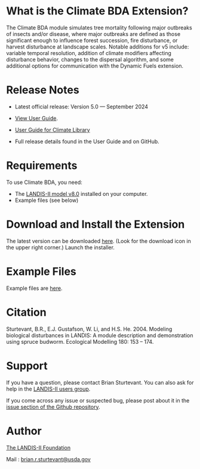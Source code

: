 # What is the Climate BDA Extension?

The Climate BDA module simulates tree mortality following major outbreaks of insects and/or disease, where major outbreaks are defined as those significant enough to influence forest succession, fire disturbance, or harvest disturbance at landscape scales. Notable additions for v5 include: variable temporal resolution, addition of climate modifiers affecting disturbance behavior, changes to the dispersal algorithm, and some additional options for communication with the Dynamic Fuels extension.

# Release Notes

- Latest official release: Version 5.0 — September 2024
- [View User Guide](https://github.com/LANDIS-II-Foundation/Extension-Base-BDA/blob/master/docs/LANDIS-II%20Biological%20Disturbance%20Agent%20v5%20User%20Guide.pdf).
- [User Guide for Climate Library](https://github.com/LANDIS-II-Foundation/Library-Climate/blob/v8.0/docs/LANDIS-II%20Climate%20Library%20v5.0%20User%20Guide.pdf)

- Full release details found in the User Guide and on GitHub.

# Requirements

To use Climate BDA, you need:

- The [LANDIS-II model v8.0](http://www.landis-ii.org/install) installed on your computer.
- Example files (see below)

# Download and Install the Extension

The latest version can be downloaded [here](https://github.com/LANDIS-II-Foundation/Extension-Base-BDA/blob/master/deploy/installer/LANDIS-II-V8%20Climate%20BDA%205.0-setup.exe). (Look for the download icon in the upper right corner.)  Launch the installer.

# Example Files

Example files are [here](https://downgit.github.io/#/home?url=https://github.com/LANDIS-II-Foundation/Extension-Base-BDA/blob/master/testings/Core8-ClimateBDA5.0).

# Citation

Sturtevant, B.R., E.J. Gustafson, W. Li, and H.S. He. 2004. Modeling biological disturbances in LANDIS: A module description and demonstration using spruce budworm. Ecological Modelling 180: 153 – 174.

# Support

If you have a question, please contact Brian Sturtevant. 
You can also ask for help in the [LANDIS-II users group](http://www.landis-ii.org/users).

If you come across any issue or suspected bug, please post about it in the [issue section of the Github repository](https://github.com/LANDIS-II-Foundation/Extension-Base-BDA/issues).

# Author

[The LANDIS-II Foundation](http://www.landis-ii.org)

Mail : brian.r.sturtevant@usda.gov
